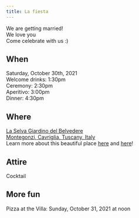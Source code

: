 ```yaml
---
title: La fiesta
---
```


We are getting married! \
We love you \
Come celebrate with us :)

## When
Saturday, October 30th, 2021 \
Welcome drinks: 1:30pm \
Ceremony: 2:30pm \
Aperitivo: 3:00pm \
Dinner: 4:30pm 

## Where
[La Selva Giardino del Belvedere](https://www.chianti-farm.com/) \
[Montegonzi, Cavriglia, Tuscany, Italy](https://www.google.com/maps/place/La+Selva+Giardino+del+Belvedere/@43.510432,11.5083003,17z/data=!3m1!4b1!4m5!3m4!1s0x132bc81c62ea0753:0x6509f4bf41f716e2!8m2!3d43.510432!4d11.510489?biw=1449&bih=1030&q=la+selva+giardino+del+belvedere&bav=on.2,or.r_cp.&bvm=bv.126130881,d.d2s&um=1&ie=UTF-8&sa=X&ved=0ahUKEwj68aj21eDNAhUEtBoKHQqrA-oQ_AUIBygC&shorturl=1) \
Learn more about this beautiful place [here](https://www.youtube.com/watch?v=YzYzYjXUXXA) and [here](https://www.youtube.com/watch?v=Wg7yvZjRHy8)!

## Attire
Cocktail

## More fun 
Pizza at the Villa: Sunday, October 31, 2021 at noon
